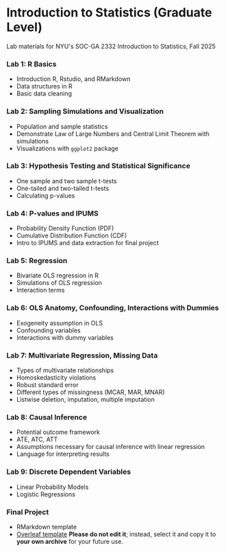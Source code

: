 # Introduction to Statistics (Graduate Level)
Lab materials for NYU's SOC-GA 2332 Introduction to Statistics, Fall 2025

### Lab 1: R Basics
+ Introduction R, Rstudio, and RMarkdown
+ Data structures in R
+ Basic data cleaning

### Lab 2: Sampling Simulations and Visualization
+ Population and sample statistics
+ Demonstrate Law of Large Numbers and Central Limit Theorem with simulations
+ Visualizations with `ggplot2` package

### Lab 3: Hypothesis Testing and Statistical Significance
+ One sample and two sample t-tests
+ One-tailed and two-tailed t-tests
+ Calculating p-values

### Lab 4: P-values and IPUMS
+ Probability Density Function (PDF) 
+ Cumulative Distribution Function (CDF)
+ Intro to IPUMS and data extraction for final project

### Lab 5: Regression
+ Bivariate OLS regression in R
+ Simulations of OLS regression
+ Interaction terms

### Lab 6: OLS Anatomy, Confounding, Interactions with Dummies
+ Exogeneity assumption in OLS
+ Confounding variables
+ Interactions with dummy variables

### Lab 7: Multivariate Regression, Missing Data
+ Types of multivariate relationships
+ Homoskedasticity violations
+ Robust standard error
+ Different types of missingness (MCAR, MAR, MNAR)
+ Listwise deletion, imputation, multiple imputation

### Lab 8: Causal Inference
+ Potential outcome framework
+ ATE, ATC, ATT
+ Assumptions necessary for causal inference with linear regression
+ Language for interpreting results

### Lab 9: Discrete Dependent Variables
+ Linear Probability Models
+ Logistic Regressions

### Final Project
+ RMarkdown template
+ [Overleaf template](https://www.overleaf.com/read/fwnymhcgwthf#8f643a) **Please do not edit it**; instead, select it and copy it to **your own archive** for your future use.
